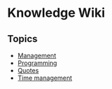 # Knowledge Wiki

## Topics

* [Management](management.md)
* [Programming](programming.md)
* [Quotes](quotes)
* [Time management](time_management)
